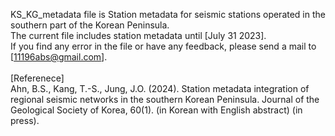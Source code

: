 KS_KG_metadata file is Station metadata for seismic stations operated in the southern part of the Korean Peninsula.<br/>
The current file includes station metadata until [July 31 2023].<br/>
If you find any error in the file or have any feedback, please send a mail to [11196abs@gmail.com].<br/><br/>
[Referenece]<br/>
Ahn, B.S., Kang, T.-S., Jung, J.O. (2024). Station metadata integration of regional seismic networks in the southern Korean Peninsula. Journal of the Geological Society of Korea, 60(1). (in Korean with English abstract) (in press).
